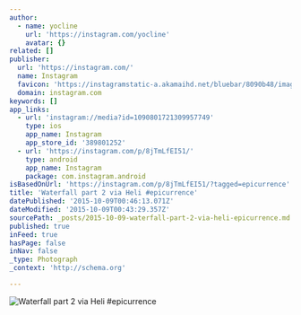```yaml
---
author:
  - name: yocline
    url: 'https://instagram.com/yocline'
    avatar: {}
related: []
publisher:
  url: 'https://instagram.com/'
  name: Instagram
  favicon: 'https://instagramstatic-a.akamaihd.net/bluebar/8090b48/images/ico/favicon.ico'
  domain: instagram.com
keywords: []
app_links:
  - url: 'instagram://media?id=1090801721309957749'
    type: ios
    app_name: Instagram
    app_store_id: '389801252'
  - url: 'https://instagram.com/p/8jTmLfEI51/'
    type: android
    app_name: Instagram
    package: com.instagram.android
isBasedOnUrl: 'https://instagram.com/p/8jTmLfEI51/?tagged=epicurrence'
title: 'Waterfall part 2 via Heli #epicurrence'
datePublished: '2015-10-09T00:46:13.071Z'
dateModified: '2015-10-09T00:43:29.357Z'
sourcePath: _posts/2015-10-09-waterfall-part-2-via-heli-epicurrence.md
published: true
inFeed: true
hasPage: false
inNav: false
_type: Photograph
_context: 'http://schema.org'

---
```

![Waterfall part 2 via Heli &num;epicurrence](https://igcdn-photos-d-a.akamaihd.net/hphotos-ak-xaf1/t51.2885-15/e15/12070686_145664519121035_1546289672_n.jpg)